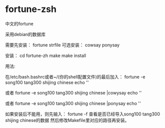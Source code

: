 # fortune-zsh
中文的fortune

采用debian的数据库

需要先安装： fortune strfile
可选安装： cowsay ponysay

安装：
cd fortune-zh
make
make install

用法:

在/etc/bash.bashrc或者~/(你的shell配置文件)的最后加入：
fortune -e song100 tang300 shijing chinese
echo ''

或者
fortune -e song100 tang300 shijing chinese |cowysay
echo ''

或者
fortune -e song100 tang300 shijing chinese |ponysay
echo ''

如果安装后不能用，则先输入：
fortune -f
查看是否已经导入song100 tang300 shijing chinese的数据
然后修改Makefile里对应的路径再安装。
